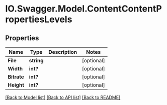# IO.Swagger.Model.ContentContentPropertiesLevels
## Properties

Name | Type | Description | Notes
------------ | ------------- | ------------- | -------------
**File** | **string** |  | [optional] 
**Width** | **int?** |  | [optional] 
**Bitrate** | **int?** |  | [optional] 
**Height** | **int?** |  | [optional] 

[[Back to Model list]](../README.md#documentation-for-models) [[Back to API list]](../README.md#documentation-for-api-endpoints) [[Back to README]](../README.md)


